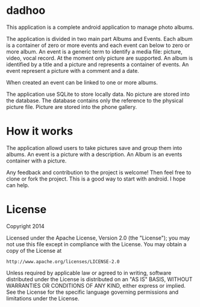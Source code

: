 dadhoo
======
This application is a complete android application to manage photo albums.

The application is divided in two main part Albums and Events. Each album is a container of zero or more events and each event can below to zero or more album.
An event is a generic term to identify a media file: picture, video, vocal record. At the moment only picture are supported.
An album is identified by a title and a picture and represents a container of events.
An event represent a picture with a comment and a date.

When created an event can be linked to one or more albums. 

The application use SQLite to store locally data. No picture are stored into the database. The database contains only the reference to the physical picture file. Picture are stored into the phone gallery.

How it works
=======
The application allowd users to take pictures save and group them into albums. An event is a picture with a description. An Album is an events container with a picture.

Any feedback and contribution to the project is welcome! Then feel free to clone or fork the project. This is a good way to start with android. I hope can help.

License
=======
Copyright 2014

Licensed under the Apache License, Version 2.0 (the "License");
you may not use this file except in compliance with the License.
You may obtain a copy of the License at

    http://www.apache.org/licenses/LICENSE-2.0

Unless required by applicable law or agreed to in writing, software
distributed under the License is distributed on an "AS IS" BASIS,
WITHOUT WARRANTIES OR CONDITIONS OF ANY KIND, either express or implied.
See the License for the specific language governing permissions and
limitations under the License.
